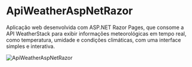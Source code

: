 # ApiWeatherAspNetRazor
Aplicação web desenvolvida com ASP.NET Razor Pages, que consome a API WeatherStack para exibir informações meteorológicas em tempo real, como temperatura, umidade e condições climáticas, com uma interface simples e interativa.


![ApiWeatherAspNetRazor](https://github.com/user-attachments/assets/c14be23b-c47a-457f-8498-1347df7fc851)
